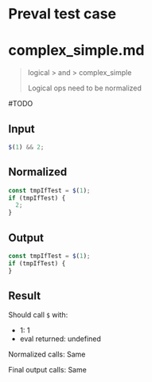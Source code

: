 # Preval test case

# complex_simple.md

> logical > and > complex_simple
>
> Logical ops need to be normalized

#TODO

## Input

`````js filename=intro
$(1) && 2;
`````

## Normalized

`````js filename=intro
const tmpIfTest = $(1);
if (tmpIfTest) {
  2;
}
`````

## Output

`````js filename=intro
const tmpIfTest = $(1);
if (tmpIfTest) {
}
`````

## Result

Should call `$` with:
 - 1: 1
 - eval returned: undefined

Normalized calls: Same

Final output calls: Same
